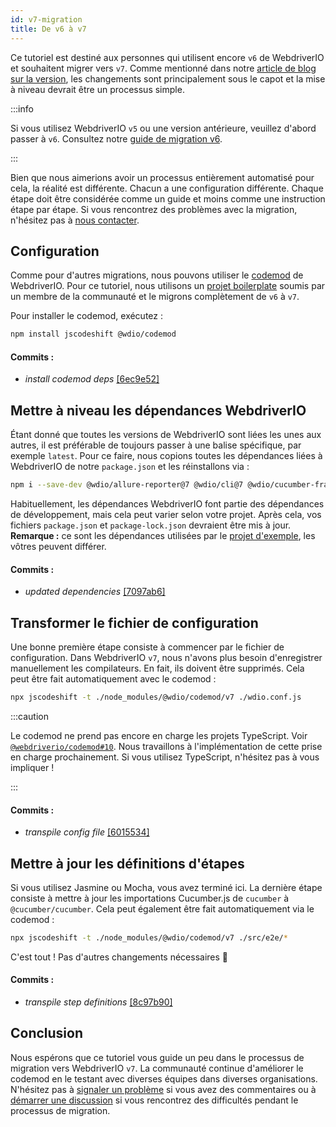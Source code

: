 ```yaml
---
id: v7-migration
title: De v6 à v7
---
```


Ce tutoriel est destiné aux personnes qui utilisent encore `v6` de WebdriverIO et souhaitent migrer vers `v7`. Comme mentionné dans notre [article de blog sur la version](https://webdriver.io/blog/2021/02/09/webdriverio-v7-released), les changements sont principalement sous le capot et la mise à niveau devrait être un processus simple.

:::info

Si vous utilisez WebdriverIO `v5` ou une version antérieure, veuillez d'abord passer à `v6`. Consultez notre [guide de migration v6](v6-migration).

:::

Bien que nous aimerions avoir un processus entièrement automatisé pour cela, la réalité est différente. Chacun a une configuration différente. Chaque étape doit être considérée comme un guide et moins comme une instruction étape par étape. Si vous rencontrez des problèmes avec la migration, n'hésitez pas à [nous contacter](https://github.com/webdriverio/codemod/discussions/new).

## Configuration

Comme pour d'autres migrations, nous pouvons utiliser le [codemod](https://github.com/webdriverio/codemod) de WebdriverIO. Pour ce tutoriel, nous utilisons un [projet boilerplate](https://github.com/WarleyGabriel/demo-webdriverio-cucumber) soumis par un membre de la communauté et le migrons complètement de `v6` à `v7`.

Pour installer le codemod, exécutez :

```sh
npm install jscodeshift @wdio/codemod
```

#### Commits :

- _install codemod deps_ [[6ec9e52]](https://github.com/WarleyGabriel/demo-webdriverio-cucumber/pull/11/commits/6ec9e52038f7e8cb1221753b67040b0f23a8f61a)

## Mettre à niveau les dépendances WebdriverIO

Étant donné que toutes les versions de WebdriverIO sont liées les unes aux autres, il est préférable de toujours passer à une balise spécifique, par exemple `latest`. Pour ce faire, nous copions toutes les dépendances liées à WebdriverIO de notre `package.json` et les réinstallons via :

```sh
npm i --save-dev @wdio/allure-reporter@7 @wdio/cli@7 @wdio/cucumber-framework@7 @wdio/local-runner@7 @wdio/spec-reporter@7 @wdio/sync@7 wdio-chromedriver-service@7 wdio-timeline-reporter@7 webdriverio@7
```

Habituellement, les dépendances WebdriverIO font partie des dépendances de développement, mais cela peut varier selon votre projet. Après cela, vos fichiers `package.json` et `package-lock.json` devraient être mis à jour. __Remarque :__ ce sont les dépendances utilisées par le [projet d'exemple](https://github.com/WarleyGabriel/demo-webdriverio-cucumber), les vôtres peuvent différer.

#### Commits :

- _updated dependencies_ [[7097ab6]](https://github.com/WarleyGabriel/demo-webdriverio-cucumber/pull/11/commits/7097ab6297ef9f37ead0a9c2ce9fce8d0765458d)

## Transformer le fichier de configuration

Une bonne première étape consiste à commencer par le fichier de configuration. Dans WebdriverIO `v7`, nous n'avons plus besoin d'enregistrer manuellement les compilateurs. En fait, ils doivent être supprimés. Cela peut être fait automatiquement avec le codemod :

```sh
npx jscodeshift -t ./node_modules/@wdio/codemod/v7 ./wdio.conf.js
```

:::caution

Le codemod ne prend pas encore en charge les projets TypeScript. Voir [`@webdriverio/codemod#10`](https://github.com/webdriverio/codemod/issues/10). Nous travaillons à l'implémentation de cette prise en charge prochainement. Si vous utilisez TypeScript, n'hésitez pas à vous impliquer !

:::

#### Commits :

- _transpile config file_ [[6015534]](https://github.com/WarleyGabriel/demo-webdriverio-cucumber/pull/11/commits/60155346a386380d8a77ae6d1107483043a43994)

## Mettre à jour les définitions d'étapes

Si vous utilisez Jasmine ou Mocha, vous avez terminé ici. La dernière étape consiste à mettre à jour les importations Cucumber.js de `cucumber` à `@cucumber/cucumber`. Cela peut également être fait automatiquement via le codemod :

```sh
npx jscodeshift -t ./node_modules/@wdio/codemod/v7 ./src/e2e/*
```

C'est tout ! Pas d'autres changements nécessaires 🎉

#### Commits :

- _transpile step definitions_ [[8c97b90]](https://github.com/WarleyGabriel/demo-webdriverio-cucumber/pull/11/commits/8c97b90a8b9197c62dffe4e2954f7dad814753cc)

## Conclusion

Nous espérons que ce tutoriel vous guide un peu dans le processus de migration vers WebdriverIO `v7`. La communauté continue d'améliorer le codemod en le testant avec diverses équipes dans diverses organisations. N'hésitez pas à [signaler un problème](https://github.com/webdriverio/codemod/issues/new) si vous avez des commentaires ou à [démarrer une discussion](https://github.com/webdriverio/codemod/discussions/new) si vous rencontrez des difficultés pendant le processus de migration.